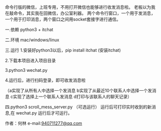 命令行版的微信，上班专用，不用打开微信也能够进行收发消息啦。
老板以为我在敲命令，其实我在回微信，办公室利器。
两个命令行窗口，一个用于发消息，一个用于打印消息，两个窗口之间用socket套接字进行通信。

一.依赖 
python3 + itchat

二.环境 
mac/windows/linux

三.运行
1.安装好python3以后，pip install itchat (安装itchat)

2.下载本项目进入项目目录

3.python3 wechat.py

4.运行后，进行扫码登录，即可收发消息啦

（a实现了从所有人中选择一个发消息
b实现了从最近10个联系人中选择一个发消息
c实现了选择上一个联系人发消息
d打印与该联系人的聊天记录）

四.python3 scroll_mess_server.py （可选运行）
  运行后可打印实时收到的新消息,在 wechat.py 运行后才可运行。


 作者：何林 
 e-mail:940711277@qq.com



